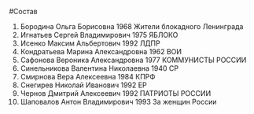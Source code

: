 #Состав
1. Бородина Ольга Борисовна 1968 Жители блокадного Ленинграда
2. Игнатьев Сергей Владимирович 1975 ЯБЛОКО
3. Исенко Максим Альбертович 1992 ЛДПР
4. Кондратьева Марина Александровна 1962 ВОИ
5. Сафонова Вероника Александровна 1977 КОММУНИСТЫ РОССИИ
6. Синельникова Валентина Николаевна 1940 СР
7. Смирнова Вера Алексеевна 1984 КПРФ
8. Снегирев Николай Иванович 1992 ЕР
9. Чернов Дмитрий Алексеевич 1992 ПАТРИОТЫ РОССИИ
10. Шаповалов Антон Владимирович 1993 За женщин России
